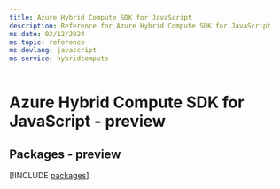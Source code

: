 ```yaml
---
title: Azure Hybrid Compute SDK for JavaScript
description: Reference for Azure Hybrid Compute SDK for JavaScript
ms.date: 02/12/2024
ms.topic: reference
ms.devlang: javascript
ms.service: hybridcompute
---
```

# Azure Hybrid Compute SDK for JavaScript - preview
## Packages - preview
[!INCLUDE [packages](hybrid-compute-index.md)]